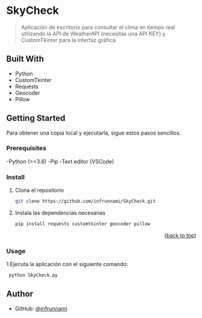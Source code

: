 <a name="readme-top"></a>

# SkyCheck

> Aplicación de escritorio para consultar el clima en tiempo real utilizando la API de WeatherAPI (necesitas una API KEY) y CustomTkinter para la interfaz gráfica.

## Built With

- Python
- CustomTkinter
- Requests
- Geocoder
- Pillow


## Getting Started

Para obtener una copia local y ejecutarla, sigue estos pasos sencillos.

### Prerequisites

-Python (>=3.8) 
-Pip
-Text editor (VSCode)

### Install

1. Clona el repositorio
   ```sh
   git clone https://github.com/infrunnami/SkyCheck.git
   ```
2. Instala las dependencias necesarias
   ```sh
   pip install requests customtkinter geocoder pillow
   ```

<p align="right">(<a href="#readme-top">back to top</a>)</p>

### Usage

1.Ejecuta la aplicación con el siguiente comando:

```sh
 python SkyCheck.py
```

## Author

- GitHub: [@infrunnami](https://github.com/infrunnami)

